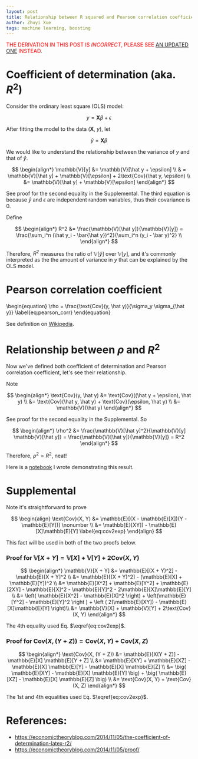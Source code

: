 ```yaml
---
layout: post
title: Relationship between R squared and Pearson correlation coefficient
author: Zhuyi Xue
tags: machine learning, boosting
---
```


<script type="text/x-mathjax-config">
MathJax.Hub.Config({
  TeX: { equationNumbers: { autoNumber: "AMS" } }
});
</script>

<span style="color:red">THE DERIVATION IN THIS POST IS <i>INCORRECT</i>, PLEASE SEE [AN
UPDATED
ONE](https://zyxue.github.io/2023/12/17/coefficient-of-determination-and-pearson-correlation-coefficient-are-equivalent-in-OLS.html)
INSTEAD</span>.

# Coefficient of determination (aka. $R^2$)

Consider the ordinary least square (OLS) model:

$$
\begin{equation}
    y = \mathbf{X} \beta + \epsilon
    \label{eq:OLS}
\end{equation}
$$

After fitting the model to the data  ($\mathbf{X}$, $y$), let

$$\hat y = \mathbf{X} \beta$$

We would like to understand the relationship between the variance of $y$ and that of $\hat y$.

$$
\begin{align*}
\mathbb{V}[y]
&= \mathbb{V}[\hat y + \epsilon] \\
& = \mathbb{V}[\hat y] + \mathbb{V}[\epsilon] + 2\text{Cov}(\hat y, \epsilon) \\
&= \mathbb{V}[\hat y] + \mathbb{V}[\epsilon]
\end{align*}
$$

See proof for the second equality in the Supplemental. The third equation is because $\hat y$ and $\epsilon$ are independent random variables, thus their covariance is 0.

Define

$$
\begin{align*}
R^2
&= \frac{\mathbb{V}[\hat y]}{\mathbb{V}[y]} = \frac{\sum_i^n (\hat y_i - \bar{\hat y})^2}{\sum_i^n (y_i - \bar y)^2}  \\
\end{align*}
$$

Therefore, $R^2$ measures the ratio of $\mathbb{V}[\hat y]$ over $\mathbb{V}[y]$, and it's commonly interpreted as the the amount of variance in $y$ that can be explained by the OLS model.

# Pearson correlation coefficient

\begin{equation}
    \rho = \frac{\text{Cov}(y, \hat y)}{\sigma_y \sigma_{\hat y}} \label{eq:pearson_corr}
\end{equation}

See definition on [Wikipedia](https://en.wikipedia.org/wiki/Pearson_correlation_coefficient).

# Relationship between $\rho$ and $R^2$

Now we've defined both coefficient of determination and Pearson correlation coefficient, let's see their relationship.

Note

$$
\begin{align*}
\text{Cov}(y, \hat y)
&= \text{Cov}((\hat y + \epsilon), \hat y) \\
&= \text{Cov}(\hat y, \hat y) +  \text{Cov}(\epsilon, \hat y) \\
&= \mathbb{V}(\hat y)
\end{align*}
$$

See proof for the second equality in the Supplemental. So

$$
\begin{align*}
\rho^2
&= \frac{\mathbb{V}[\hat y]^2}{\mathbb{V}[y] \mathbb{V}[\hat y]} = \frac{\mathbb{V}[\hat y]}{\mathbb{V}[y]}  = R^2
\end{align*}
$$

Therefore, $\rho^2 = R^2$, neat!

Here is a [notebook](https://nbviewer.jupyter.org/github/zyxue/sutton-barto-rl-exercises/blob/master/stats/relationship-between-coefficient-of-determination-and-pearson-correlation-coefficient.ipynb) I wrote demonstrating this result.

# Supplemental

Note it's straightforward to prove

$$
\begin{align}
    \text{Cov}(X, Y)
    &= \mathbb{E}[(X - \mathbb{E}[X])(Y - \mathbb{E}[Y])] \nonumber \\
    &= \mathbb{E}[XY]) - \mathbb{E}[X]\mathbb{E}[Y]
    \label{eq:cov2exp}
\end{align}
$$

This fact will be used in both of the two proofs below.

### Proof for $\mathbb{V}[X + Y] = \mathbb{V}[X]  + \mathbb{V}[Y] + 2\text{Cov}(X, Y)$

$$
\begin{align*}
\mathbb{V}[X + Y]
&= \mathbb{E}[(X + Y)^2] - \mathbb{E}[X + Y]^2 \\
&= \mathbb{E}[(X + Y)^2] - (\mathbb{E}[X] + \mathbb{E}[Y])^2 \\
&= \mathbb{E}[X^2]  + \mathbb{E}[Y^2] + \mathbb{E}[2XY] - \mathbb{E}[X]^2 - \mathbb{E}[Y]^2 - 2\mathbb{E}[X]\mathbb{E}[Y] \\
&= \left( \mathbb{E}[X^2] - \mathbb{E}[X]^2 \right) + \left(\mathbb{E}[Y^2] -  \mathbb{E}[Y]^2  \right ) + \left ( 2(\mathbb{E}[XY]) - \mathbb{E}[X]\mathbb{E}[Y] \right)\\
&= \mathbb{V}[X]  + \mathbb{V}[Y] + 2\text{Cov}(X, Y)
\end{align*}
$$

The 4th equality used Eq. $\eqref{eq:cov2exp}$.

### Proof for $\text{Cov}(X, (Y + Z)) = \text{Cov}(X, Y) + \text{Cov}(X, Z)$

$$
\begin{align*}
\text{Cov}(X, (Y + Z))
&= \mathbb{E}[X(Y + Z)] - \mathbb{E}[X] \mathbb{E}[Y + Z] \\
&= \mathbb{E}[XY] + \mathbb{E}[XZ]  - \mathbb{E}[X] \mathbb{E}[Y] - \mathbb{E}[X] \mathbb{E}[Z] \\
&= \big( \mathbb{E}[XY] - \mathbb{E}[X] \mathbb{E}[Y] \big) + \big( \mathbb{E}[XZ] - \mathbb{E}[X] \mathbb{E}[Z] \big) \\
&= \text{Cov}(X, Y) + \text{Cov}(X, Z)
\end{align*}
$$

The 1st and 4th equalities used Eq. $\eqref{eq:cov2exp}$.

# References:

* https://economictheoryblog.com/2014/11/05/the-coefficient-of-determination-latex-r2/
* https://economictheoryblog.com/2014/11/05/proof/
